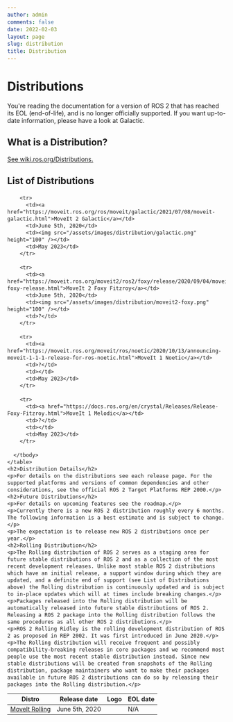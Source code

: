 ```yaml
---
author: admin
comments: false
date: 2022-02-03
layout: page
slug: distribution
title: Distribution
---
```


<div class='row'>
  <div class='col-sm-12 text-center'>
    <h1>Distributions</h1>
    <p class="paragraph-big">
     You're reading the documentation for a version of ROS 2 that has reached its EOL (end-of-life), and is no longer officially supported. If you want up-to-date information, please have a look at Galactic.
    </p>
  </div>
  <div class="col-sm-12">
    <h2>What is a Distribution?</h2>
    <a href="https://wiki.ros.org/Distributions" target="_blank">See wiki.ros.org/Distributions.</a>
    <h2>List of Distributions</h2>
    <table class="table table-striped table--distribution">
      <thead>
        <tr>
          <th>Distro</th>
          <th>Release date</th>
          <th>Logo</th>
          <th>EOL date</th>
        </tr>
      </thead>
      <tbody>
        <tr>
          <td><a href="https://docs.ros.org/en/crystal/Releases/Release-Foxy-Fitzroy.html">MoveIt Rolling</a></td>
          <td>June 5th, 2020</td>
          <td></td>
          <td>N/A</td>
        </tr>

        <tr>
          <td><a href="https://moveit.ros.org/ros/moveit/galactic/2021/07/08/moveit-galactic.html">MoveIt 2 Galactic</a></td>
          <td>June 5th, 2020</td>
          <td><img src="/assets/images/distribution/galactic.png" height="100" /></td>
          <td>May 2023</td>
        </tr>

        <tr>
          <td><a href="https://moveit.ros.org/moveit2/ros2/foxy/release/2020/09/04/moveit2-foxy-release.html">MoveIt 2 Foxy Fitzroy</a></td>
          <td>June 5th, 2020</td>
          <td><img src="/assets/images/distribution/moveit2-foxy.png" height="100" /></td>
          <td>?</td>
        </tr>

        <tr>
          <td><a href="https://moveit.ros.org/moveit/ros/noetic/2020/10/13/announcing-moveit-1-1-1-release-for-ros-noetic.html">MoveIt 1 Noetic</a></td>
          <td>?</td>
          <td></td>
          <td>May 2023</td>
        </tr>

        <tr>
          <td><a href="https://docs.ros.org/en/crystal/Releases/Release-Foxy-Fitzroy.html">MoveIt 1 Melodic</a></td>
          <td>?</td>
          <td></td>
          <td>May 2023</td>
        </tr>

      </tbody>
    </table>
    <h2>Distribution Details</h2>
    <p>For details on the distributions see each release page. For the supported platforms and versions of common dependencies and other considerations, see the official ROS 2 Target Platforms REP 2000.</p>
    <h2>Future Distributions</h2>
    <p>For details on upcoming features see the roadmap.</p>
    <p>Currently there is a new ROS 2 distribution roughly every 6 months. The following information is a best estimate and is subject to change.</p>
    <p>The expectation is to release new ROS 2 distributions once per year.</p>
    <h2>Rolling Distribution</h2>
    <p>The Rolling distribution of ROS 2 serves as a staging area for future stable distributions of ROS 2 and as a collection of the most recent development releases. Unlike most stable ROS 2 distributions which have an initial release, a support window during which they are updated, and a definite end of support (see List of Distributions above) the Rolling distribution is continuously updated and is subject to in-place updates which will at times include breaking changes.</p>
    <p>Packages released into the Rolling distribution will be automatically released into future stable distributions of ROS 2. Releasing a ROS 2 package into the Rolling distribution follows the same procedures as all other ROS 2 distributions.</p>
    <p>ROS 2 Rolling Ridley is the rolling development distribution of ROS 2 as proposed in REP 2002. It was first introduced in June 2020.</p>
    <p>The Rolling distribution will receive frequent and possibly compatibility-breaking releases in core packages and we recommend most people use the most recent stable distribution instead. Since new stable distributions will be created from snapshots of the Rolling distribution, package maintainers who want to make their packages available in future ROS 2 distributions can do so by releasing their packages into the Rolling distribution.</p>
  </div>
</div>
